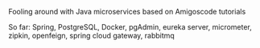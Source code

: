 Fooling around with Java microservices based on Amigoscode tutorials

So far: Spring, PostgreSQL, Docker, pgAdmin, eureka server, micrometer, zipkin, openfeign, spring cloud gateway, rabbitmq
